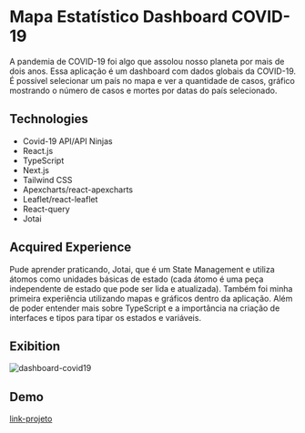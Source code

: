 # Mapa Estatístico Dashboard COVID-19

A pandemia de COVID-19 foi algo que assolou nosso planeta por mais de dois anos. Essa aplicação é um dashboard com dados globais da COVID-19. É possível selecionar um país no mapa e ver a quantidade de casos, gráfico mostrando o número de casos e mortes por datas do país selecionado. 

<h2>Technologies</h2>

- Covid-19 API/API Ninjas
- React.js
- TypeScript
- Next.js
- Tailwind CSS
- Apexcharts/react-apexcharts
- Leaflet/react-leaflet
- React-query
- Jotai

<h2>Acquired Experience</h2>

Pude aprender praticando, Jotai, que é um State Management e utiliza átomos como unidades básicas de estado (cada átomo é uma peça independente de estado que pode ser lida e atualizada). Também foi minha primeira experiência utilizando mapas e gráficos dentro da aplicação. Além de poder entender mais sobre TypeScript e a importância na criação de interfaces e tipos para tipar os estados e variáveis.

<h2>Exibition</h2>

![dashboard-covid19](https://github.com/user-attachments/assets/57958dd0-bbbc-463f-80eb-e569516599ef)


<h2>Demo</h2>

[link-projeto](https://dasboard-covid-19.vercel.app/)
